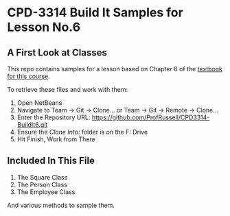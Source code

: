# CPD-3314 Build It Samples for Lesson No.6
## A First Look at Classes

This repo contains samples for a lesson based on Chapter 6 of the [textbook for this course](http://www.pearsonhighered.com/educator/product/Starting-Out-with-Java-Early-Objects/0132855836.page#resources).

To retrieve these files and work with them:

1. Open NetBeans
2. Navigate to Team -> Git -> Clone... or Team -> Git -> Remote -> Clone...
3. Enter the Repository URL: https://github.com/ProfRussell/CPD3314-BuildIt6.git
4. Ensure the *Clone Into:* folder is on the F: Drive
5. Hit Finish, Work from There

## Included In This File

1. The Square Class
2. The Person Class
3. The Employee Class

And various methods to sample them.
